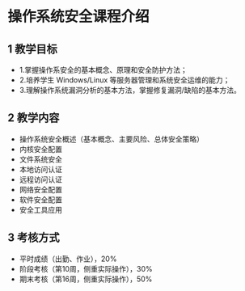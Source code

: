# 操作系统安全课程介绍

##  1 教学目标

- 1.掌握操作系安全的基本概念、原理和安全防护方法；
- 2.培养学生 Windows/Linux 等服务器管理和系统安全运维的能力；
- 3.理解操作系统漏洞分析的基本方法，掌握修复漏洞/缺陷的基本方法。

##  2 教学内容

- 操作系统安全概述（基本概念、主要风险、总体安全策略）
- 内核安全配置
- 文件系统安全
- 本地访问认证
- 远程访问认证
- 网络安全配置
- 软件安全配置
- 安全工具应用

##  3 考核方式

- 平时成绩（出勤、作业），20%
- 阶段考核（第10周，侧重实际操作），30%
- 期末考核（第16周，侧重实际操作），50%

